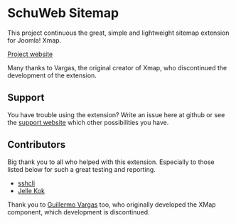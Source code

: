 # SchuWeb Sitemap
This project continuous the great, simple and lightweight sitemap extension for Joomla! Xmap.

[Project website](https://extensions.schultschik.com/products/schuweb-sitemap)

Many thanks to Vargas, the original creator of Xmap, who discontinued the development of the extension.

## Support
You have trouble using the extension? Write an issue here at github or see the [support website](https://extensions.schultschik.com/support) which other possibilities you have.

## Contributors
Big thank you to all who helped with this extension. Especially to those listed below for such a great testing and reporting.
- [sshcli](https://github.com/sshcli)
- [Jelle Kok](https://github.com/810)

Thank you to [Guillermo Vargas](https://github.com/guilleva) too, who originally developed the XMap component, which development is discontinued.